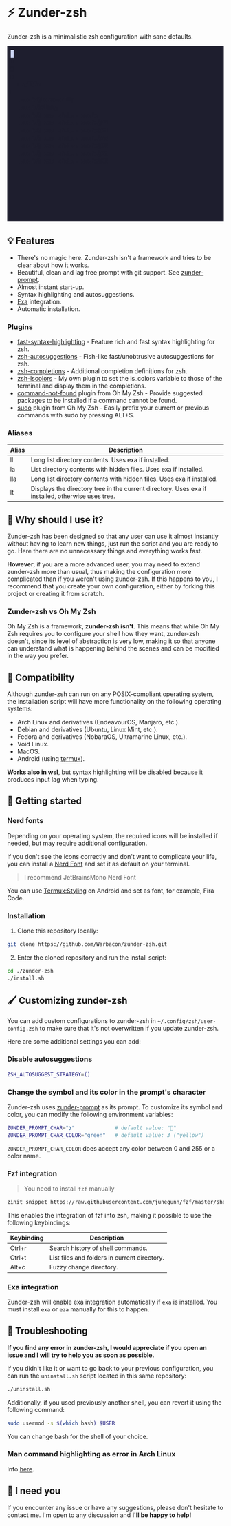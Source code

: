 # ⚡ Zunder-zsh

Zunder-zsh is a minimalistic zsh configuration with sane defaults.

![Preview](./assets/preview.gif)

## 💡 Features

- There's no magic here. Zunder-zsh isn't a framework and tries to be clear
about how it works.
- Beautiful, clean and lag free prompt with git support.
See [zunder-prompt](https://github.com/Warbacon/zunder-prompt).
- Almost instant start-up.
- Syntax highlighting and autosuggestions.
- [Exa](https://github.com/eza-community/eza) integration.
- Automatic installation.

### Plugins

- [fast-syntax-highlighting](https://github.com/zdharma-continuum/fast-syntax-highlighting) -
Feature rich and fast syntax highlighting for zsh.
- [zsh-autosuggestions](https://github.com/zsh-users/zsh-autosuggestions) -
Fish-like fast/unobtrusive autosuggestions for zsh.
- [zsh-completions](https://github.com/zsh-users/zsh-completions) -
Additional completion definitions for zsh.
- [zsh-lscolors](https://github.com/Warbacon/zsh-lscolors) -
My own plugin to set the ls_colors variable to those of the terminal
and display them in the completions.
- [command-not-found](https://github.com/ohmyzsh/ohmyzsh/tree/master/plugins/command-not-found)
plugin from Oh My Zsh - Provide suggested packages to be installed if a command cannot be found.
- [sudo](https://github.com/ohmyzsh/ohmyzsh/tree/master/plugins/sudo) plugin from Oh My Zsh -
Easily prefix your current or previous commands with sudo by pressing ALT+S.

### Aliases

| Alias | Description                                                                                       |
| ----- | ------------------------------------------------------------------------------------------------- |
| ll    | Long list directory contents. Uses exa if installed.                                              |
| la    | List directory contents with hidden files. Uses exa if installed.                                 |
| lla   | Long list directory contents with hidden files. Uses exa if installed.                            |
| lt    | Displays the directory tree in the current directory. Uses exa if installed, otherwise uses tree. |

## 🤔 Why should I use it?

Zunder-zsh has been designed so that any user can use it almost instantly
without having to learn new things, just run the script and you are ready to go.
Here there are no unnecessary things and everything works fast.

**However**, if you are a more advanced user, you may need to extend zunder-zsh
more than usual, thus making the configuration more complicated than if you 
weren't using zunder-zsh. If this happens to you, I recommend that you create
your own configuration, either by forking this project or creating it from
scratch.

### Zunder-zsh vs Oh My Zsh

Oh My Zsh is a framework, **zunder-zsh isn't**. This means that while Oh My Zsh
requires you to configure your shell how they want, zunder-zsh doesn't,
since its level of abstraction is very low, making it so that anyone can
understand what is happening behind the scenes and can be modified in the way
you prefer.

## 💊 Compatibility

Although zunder-zsh can run on any POSIX-compliant operating system,
the installation script will have more functionality on
the following operating systems:

- Arch Linux and derivatives (EndeavourOS, Manjaro, etc.).
- Debian and derivatives (Ubuntu, Linux Mint, etc.).
- Fedora and derivatives (NobaraOS, Ultramarine Linux, etc.).
- Void Linux.
- MacOS.
- Android (using [termux](https://termux.dev)).

**Works also in wsl**, but syntax highlighting will be disabled
because it produces input lag when typing.

## 🚀 Getting started

### Nerd fonts

Depending on your operating system, the required icons will be installed
if needed, but may require additional configuration. 

If you don't see the icons correctly and don't want to complicate your life,
you can install a [Nerd Font](https://www.nerdfonts.com/)
and set it as default on your terminal.

> I recommend JetBrainsMono Nerd Font

You can use [Termux:Styling](https://f-droid.org/es/packages/com.termux.styling)
on Android and set as font, for example, Fira Code.

### Installation

1. Clone this repository locally:

```sh
git clone https://github.com/Warbacon/zunder-zsh.git
```

2. Enter the cloned repository and run the install script:

```sh
cd ./zunder-zsh
./install.sh
```

## 🖌️ Customizing zunder-zsh

You can add custom configurations to zunder-zsh in 
`~/.config/zsh/user-config.zsh` to make sure that it's not overwritten
if you update zunder-zsh.

Here are some additional settings you can add:

### Disable autosuggestions

```sh
ZSH_AUTOSUGGEST_STRATEGY=()
```

### Change the symbol and its color in the prompt's character

Zunder-zsh uses [zunder-prompt](https://github.com/Warbacon/zunder-prompt) as
its prompt. To customize its symbol and color, you can modify
the following environment variables:

```sh
ZUNDER_PROMPT_CHAR="❯"             # default value: ""
ZUNDER_PROMPT_CHAR_COLOR="green"   # default value: 3 ("yellow")
```

`ZUNDER_PROMPT_CHAR_COLOR` does accept any color between 0 and 255
or a color name.

### Fzf integration

> You need to install ``fzf`` manually

```sh
zinit snippet https://raw.githubusercontent.com/junegunn/fzf/master/shell/key-bindings.zsh
```

This enables the integration of fzf into zsh, making it possible to use
the following keybindings:

| Keybinding | Description                                   |
| ---------- | --------------------------------------------- |
| Ctrl+r     | Search history of shell commands.             |
| Ctrl+t     | List files and folders in current directory.  |
| Alt+c      | Fuzzy change directory.                       |

### Exa integration

Zunder-zsh will enable exa integration automatically if ``exa`` is installed.
You must install ``exa`` or ``eza`` manually for this to happen.

## 🔧 Troubleshooting

**If you find any error in zunder-zsh, I would appreciate if you open an issue
and I will try to help you as soon as possible.**

If you didn't like it or want to go back to your previous configuration,
you can run the ``uninstall.sh`` script located in this same repository:

```sh
./uninstall.sh
```

Additionally, if you used previously another shell, you can revert it using
the following command:

```sh
sudo usermod -s $(which bash) $USER
```

You can change bash for the shell of your choice.

### Man command highlighting as error in Arch Linux

Info [here](https://github.com/zdharma-continuum/fast-syntax-highlighting/issues/35#issuecomment-1315195049).

## 🤝 I need you

If you encounter any issue or have any suggestions, please don't hesitate
to contact me. I'm open to any discussion and **I'll be happy to help!**

